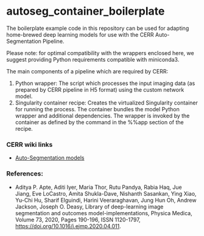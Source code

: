 # autoseg_container_boilerplate

The boilerplate example code in this repository can be used for adapting home-brewed deep learning models for use with the CERR Auto-Segmentation Pipeline.

Please note: for optimal compatibility with the wrappers enclosed here, we suggest providing Python requirements compatible with miniconda3.

The main components of a pipeline which are required by CERR:
  1. Python wrapper: The script which processes the input imaging data (as prepared by CERR pipeline in H5 format) using the custom network model. 
  2. Singularity container recipe: Creates the virtualized Singularity container for running the process. The container bundles the model Python wrapper and additional dependencies. The wrapper is invoked by the container as defined by the command in the %%app section of the recipe.
  
### CERR wiki links
* [Auto-Segmentation models](https://github.com/cerr/CERR/wiki/Auto-Segmentation-models)
  
### References: 
* Aditya P. Apte, Aditi Iyer, Maria Thor, Rutu Pandya, Rabia Haq, Jue Jiang, Eve LoCastro, Amita Shukla-Dave, Nishanth Sasankan, Ying Xiao, Yu-Chi Hu, Sharif Elguindi, Harini Veeraraghavan, Jung Hun Oh, Andrew Jackson, Joseph O. Deasy, Library of deep-learning image segmentation and outcomes model-implementations, Physica Medica, Volume 73, 2020, Pages 190-196, ISSN 1120-1797, https://doi.org/10.1016/j.ejmp.2020.04.011.
